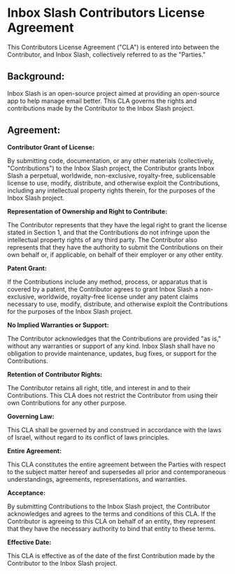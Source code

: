 # Inbox Slash Contributors License Agreement

This Contributors License Agreement ("CLA") is entered into between the Contributor, and Inbox Slash, collectively referred to as the "Parties."

## Background:

Inbox Slash is an open-source project aimed at providing an open-source app to help manage email better. This CLA governs the rights and contributions made by the Contributor to the Inbox Slash project.

## Agreement:

**Contributor Grant of License:**

By submitting code, documentation, or any other materials (collectively, "Contributions") to the Inbox Slash project, the Contributor grants Inbox Slash a perpetual, worldwide, non-exclusive, royalty-free, sublicensable license to use, modify, distribute, and otherwise exploit the Contributions, including any intellectual property rights therein, for the purposes of the Inbox Slash project.

**Representation of Ownership and Right to Contribute:**

The Contributor represents that they have the legal right to grant the license stated in Section 1, and that the Contributions do not infringe upon the intellectual property rights of any third party. The Contributor also represents that they have the authority to submit the Contributions on their own behalf or, if applicable, on behalf of their employer or any other entity.

**Patent Grant:**

If the Contributions include any method, process, or apparatus that is covered by a patent, the Contributor agrees to grant Inbox Slash a non-exclusive, worldwide, royalty-free license under any patent claims necessary to use, modify, distribute, and otherwise exploit the Contributions for the purposes of the Inbox Slash project.

**No Implied Warranties or Support:**

The Contributor acknowledges that the Contributions are provided "as is," without any warranties or support of any kind. Inbox Slash shall have no obligation to provide maintenance, updates, bug fixes, or support for the Contributions.

**Retention of Contributor Rights:**

The Contributor retains all right, title, and interest in and to their Contributions. This CLA does not restrict the Contributor from using their own Contributions for any other purpose.

**Governing Law:**

This CLA shall be governed by and construed in accordance with the laws of Israel, without regard to its conflict of laws principles.

**Entire Agreement:**

This CLA constitutes the entire agreement between the Parties with respect to the subject matter hereof and supersedes all prior and contemporaneous understandings, agreements, representations, and warranties.

**Acceptance:**

By submitting Contributions to the Inbox Slash project, the Contributor acknowledges and agrees to the terms and conditions of this CLA. If the Contributor is agreeing to this CLA on behalf of an entity, they represent that they have the necessary authority to bind that entity to these terms.

**Effective Date:**

This CLA is effective as of the date of the first Contribution made by the Contributor to the Inbox Slash project.
